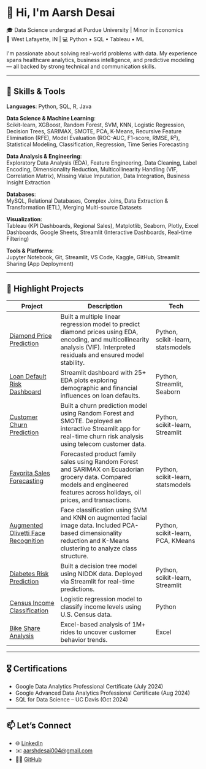 # 👋 Hi, I'm Aarsh Desai

🎓 Data Science undergrad at Purdue University | Minor in Economics  
📍 West Lafayette, IN | 💻 Python • SQL • Tableau • ML  

I'm passionate about solving real-world problems with data. My experience spans healthcare analytics, business intelligence, and predictive modeling — all backed by strong technical and communication skills.

---

## 🔧 Skills & Tools
**Languages**: Python, SQL, R, Java  

**Data Science & Machine Learning**:  
Scikit-learn, XGBoost, Random Forest, SVM, KNN, Logistic Regression, Decision Trees, SARIMAX, SMOTE, PCA, K-Means, Recursive Feature Elimination (RFE), Model Evaluation (ROC-AUC, F1-score, RMSE, R²), Statistical Modeling, Classification, Regression, Time Series Forecasting  

**Data Analysis & Engineering**:  
Exploratory Data Analysis (EDA), Feature Engineering, Data Cleaning, Label Encoding, Dimensionality Reduction, Multicollinearity Handling (VIF, Correlation Matrix), Missing Value Imputation, Data Integration, Business Insight Extraction  

**Databases**:  
MySQL, Relational Databases, Complex Joins, Data Extraction & Transformation (ETL), Merging Multi-source Datasets  

**Visualization**:  
Tableau (KPI Dashboards, Regional Sales), Matplotlib, Seaborn, Plotly, Excel Dashboards, Google Sheets, Streamlit (Interactive Dashboards, Real-time Filtering)  

**Tools & Platforms**:  
Jupyter Notebook, Git, Streamlit, VS Code, Kaggle, GitHub, Streamlit Sharing (App Deployment)

---

## 📁 Highlight Projects

| Project | Description | Tech |
|--------|-------------|------|
| [Diamond Price Prediction](https://github.com/aarshdesai-ds/diamond-price-prediction) | Built a multiple linear regression model to predict diamond prices using EDA, encoding, and multicollinearity analysis (VIF). Interpreted residuals and ensured model stability. | Python, scikit-learn, statsmodels |
| [Loan Default Risk Dashboard](https://github.com/aarshdesai-ds/loan-risk-dashboard) | Streamlit dashboard with 25+ EDA plots exploring demographic and financial influences on loan defaults. | Python, Streamlit, Seaborn |
| [Customer Churn Prediction](https://github.com/aarshdesai-ds/churn-prediction) | Built a churn prediction model using Random Forest and SMOTE. Deployed an interactive Streamlit app for real-time churn risk analysis using telecom customer data. | Python, scikit-learn, Streamlit |
| [Favorita Sales Forecasting](https://github.com/aarshdesai-ds/favorita-sales-forecasting) | Forecasted product family sales using Random Forest and SARIMAX on Ecuadorian grocery data. Compared models and engineered features across holidays, oil prices, and transactions. | Python, scikit-learn, statsmodels |
| [Augmented Olivetti Face Recognition](https://github.com/aarshdesai-ds/olivetti-face-recognition) | Face classification using SVM and KNN on augmented facial image data. Included PCA-based dimensionality reduction and K-Means clustering to analyze class structure. | Python, scikit-learn, PCA, KMeans |
| [Diabetes Risk Prediction](https://github.com/aarshdesai-ds/diabetes-prediction) | Built a decision tree model using NIDDK data. Deployed via Streamlit for real-time predictions. | Python, scikit-learn, Streamlit |
| [Census Income Classification](https://github.com/aarshdesai-ds/census-income-logistic-regression) | Logistic regression model to classify income levels using U.S. Census data. | Python |
| [Bike Share Analysis](https://github.com/aarshdesai-ds/cyclistic-bike-usage-analysis) | Excel-based analysis of 1M+ rides to uncover customer behavior trends. | Excel |

---

## 🎖 Certifications
- Google Data Analytics Professional Certificate (July 2024)
- Google Advanced Data Analytics Professional Certificate (Aug 2024)
- SQL for Data Science – UC Davis (Oct 2024)

---

## 📫 Let’s Connect
- 🌐 [LinkedIn](https://www.linkedin.com/in/aarsh-desai-5953b0277/)
- ✉️ aarshdesai004@gmail.com
- 🧑‍💻 [GitHub](https://github.com/aarshdesai-ds)

